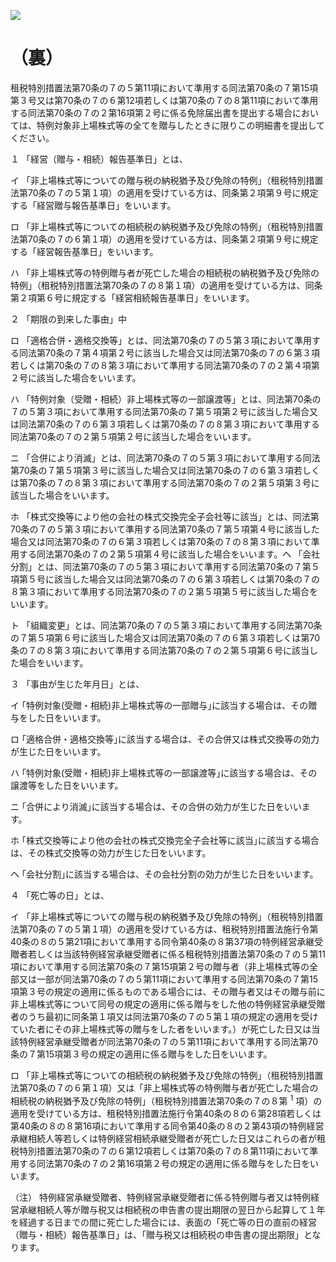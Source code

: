 ![](https://www.nta.go.jp/tmp/052a9af8-bf25-412d-b759-b8cf78202211/images/ed994c7cf5f37a85a3e6525b44ab5bc676114ed19f5270c1929ff18c6b8652af.jpg)

# （裏）

租税特別措置法第70条の７の５第11項において準用する同法第70条の７第15項第３号又は第70条の７の６第12項若しくは第70条の７の８第11項において準用する同法第70条の７の２第16項第２号に係る免除届出書を提出する場合においては、特例対象非上場株式等の全てを贈与したときに限りこの明細書を提出してください。

１ 「経営（贈与・相続）報告基準日」とは、

イ 「非上場株式等についての贈与税の納税猶予及び免除の特例」（租税特別措置法第70条の７の５第１項）の適用を受けている方は、同条第２項第９号に規定する「経営贈与報告基準日」をいいます。

ロ 「非上場株式等についての相続税の納税猶予及び免除の特例」（租税特別措置法第70条の７の６第１項）の適用を受けている方は、同条第２項第９号に規定する「経営報告基準日」をいいます。

ハ 「非上場株式等の特例贈与者が死亡した場合の相続税の納税猶予及び免除の特例」（租税特別措置法第70条の７の８第１項）の適用を受けている方は、同条第２項第６号に規定する「経営相続報告基準日」をいいます。

２ 「期限の到来した事由」中

ロ 「適格合併・適格交換等」とは、同法第70条の７の５第３項において準用する同法第70条の７第４項第２号に該当した場合又は同法第70条の７の６第３項若しくは第70条の７の８第３項において準用する同法第70条の７の２第４項第２号に該当した場合をいいます。

ハ 「特例対象（受贈・相続）非上場株式等の一部譲渡等」とは、同法第70条の７の５第３項において準用する同法第70条の７第５項第２号に該当した場合又は同法第70条の７の６第３項若しくは第70条の７の８第３項において準用する同法第70条の７の２第５項第２号に該当した場合をいいます。

ニ 「合併により消滅」とは、同法第70条の７の５第３項において準用する同法第70条の７第５項第３号に該当した場合又は同法第70条の７の６第３項若しくは第70条の７の８第３項において準用する同法第70条の７の２第５項第３号に該当した場合をいいます。

ホ 「株式交換等により他の会社の株式交換完全子会社等に該当」とは、同法第70条の７の５第３項において準用する同法第70条の７第５項第４号に該当した場合又は同法第70条の７の６第３項若しくは第70条の７の８第３項において準用する同法第70条の７の２第５項第４号に該当した場合をいいます。ヘ 「会社分割」とは、同法第70条の７の５第３項において準用する同法第70条の７第５項第５号に該当した場合又は同法第70条の７の６第３項若しくは第70条の７の８第３項において準用する同法第70条の７の２第５項第５号に該当した場合をいいます。

ト 「組織変更」とは、同法第70条の７の５第３項において準用する同法第70条の７第５項第６号に該当した場合又は同法第70条の７の６第３項若しくは第70条の７の８第３項において準用する同法第70条の７の２第５項第６号に該当した場合をいいます。

３ 「事由が生じた年月日」とは、

イ ｢特例対象(受贈・相続)非上場株式等の一部贈与｣に該当する場合は、その贈与をした日をいいます。

ロ ｢適格合併・適格交換等｣に該当する場合は、その合併又は株式交換等の効力が生じた日をいいます。

ハ ｢特例対象(受贈・相続)非上場株式等の一部譲渡等｣に該当する場合は、その譲渡等をした日をいいます。

ニ ｢合併により消滅｣に該当する場合は、その合併の効力が生じた日をいいます。

ホ ｢株式交換等により他の会社の株式交換完全子会社等に該当｣に該当する場合は、その株式交換等の効力が生じた日をいいます。

ヘ ｢会社分割｣に該当する場合は、その会社分割の効力が生じた日をいいます。

４ 「死亡等の日」とは、

イ 「非上場株式等についての贈与税の納税猶予及び免除の特例」（租税特別措置法第70条の７の５第１項）の適用を受けている方は、租税特別措置法施行令第40条の８の５第21項において準用する同令第40条の８第37項の特例経営承継受贈者若しくは当該特例経営承継受贈者に係る租税特別措置法第70条の７の５第11項において準用する同法第70条の７第15項第２号の贈与者（非上場株式等の全部又は一部が同法第70条の７の５第11項において準用する同法第70条の７第15項第３号の規定の適用に係るものである場合には、その贈与者又はその贈与前に非上場株式等について同号の規定の適用に係る贈与をした他の特例経営承継受贈者のうち最初に同条第１項又は同法第70条の７の５第１項の規定の適用を受けていた者にその非上場株式等の贈与をした者をいいます。）が死亡した日又は当該特例経営承継受贈者が同法第70条の７の５第11項において準用する同法第70条の７第15項第３号の規定の適用に係る贈与をした日をいいます。

ロ 「非上場株式等についての相続税の納税猶予及び免除の特例」（租税特別措置法第70条の７の６第１項）又は「非上場株式等の特例贈与者が死亡した場合の相続税の納税猶予及び免除の特例」（租税特別措置法第70条の７の８第 $^{1}$ 項）の適用を受けている方は、租税特別措置法施行令第40条の８の６第28項若しくは第40条の８の８第16項において準用する同令第40条の８の２第43項の特例経営承継相続人等若しくは特例経営相続承継受贈者が死亡した日又はこれらの者が租税特別措置法第70条の７の６第12項若しくは第70条の７の８第11項において準用する同法第70条の７の２第16項第２号の規定の適用に係る贈与をした日をいいます。

（注） 特例経営承継受贈者、特例経営承継受贈者に係る特例贈与者又は特例経営承継相続人等が贈与税又は相続税の申告書の提出期限の翌日から起算して１年を経過する日までの間に死亡した場合には、表面の「死亡等の日の直前の経営（贈与・相続）報告基準日」は、「贈与税又は相続税の申告書の提出期限」となります。